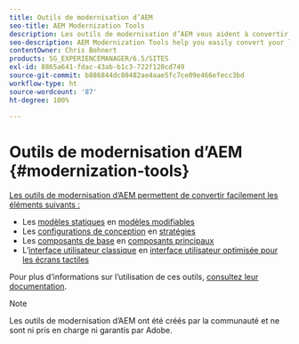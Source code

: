 ```yaml
---
title: Outils de modernisation d’AEM
seo-title: AEM Modernization Tools
description: Les outils de modernisation d’AEM vous aident à convertir vos fonctionnalités d’AEM héritées pour qu’elles tirent parti des dernières technologies.
seo-description: AEM Modernization Tools help you easily convert your legacy AEM features to the latest technology
contentOwner: Chris Bohnert
products: SG_EXPERIENCEMANAGER/6.5/SITES
exl-id: 8865a641-fdac-43ab-b1c3-722f120cd749
source-git-commit: b886844dc80482ae4aae5fc7ce09e466efecc3bd
workflow-type: ht
source-wordcount: '87'
ht-degree: 100%

---
```


# Outils de modernisation d’AEM {#modernization-tools}

[Les outils de modernisation d’AEM permettent de convertir facilement les éléments suivants :](https://opensource.adobe.com/aem-modernize-tools/)

* Les [modèles statiques](page-templates-static.md) en [modèles modifiables](page-templates-editable.md)
* Les [configurations de conception](page-templates-static.md) en [stratégies](page-templates-editable.md)
* Les [composants de base](/help/sites-authoring/default-components-foundation.md) en [composants principaux](https://experienceleague.adobe.com/docs/experience-manager-core-components/using/introduction.html?lang=fr)
* L’[interface utilisateur classique](website.md) en [interface utilisateur optimisée pour les écrans tactiles](touch-ui-concepts.md)

Pour plus d’informations sur l’utilisation de ces outils, [consultez leur documentation](https://opensource.adobe.com/aem-modernize-tools/).

>[!NOTE]
>
>Les outils de modernisation d’AEM ont été créés par la communauté et ne sont ni pris en charge ni garantis par Adobe.
